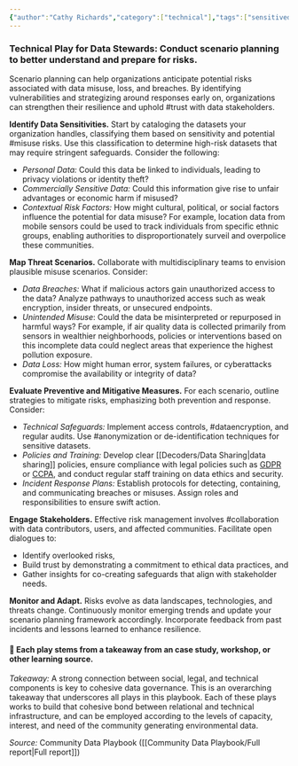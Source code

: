 ```yaml
---
{"author":"Cathy Richards","category":["technical"],"tags":["sensitivedata","risk","trust","Misuse","anonymization","dataencryption","collaboration"],"dg-publish":true,"permalink":"/plays/play-03-conduct-scenario-planning-to-better-understand-and-prepare-for-risks/","dgPassFrontmatter":true}
---
```


### **Technical Play for Data Stewards: Conduct scenario planning to better understand and prepare for risks.**
Scenario planning can help organizations anticipate potential risks associated with data misuse, loss, and breaches. By identifying vulnerabilities and strategizing around responses early on, organizations can strengthen their resilience and uphold #trust with data stakeholders. 

**Identify Data Sensitivities.** Start by cataloging the datasets your organization handles, classifying them based on sensitivity and potential #misuse risks. Use this classification to determine high-risk datasets that may require stringent safeguards. Consider the following:

- *Personal Data:* Could this data be linked to individuals, leading to privacy violations or identity theft?
- *Commercially Sensitive Data:* Could this information give rise to unfair advantages or economic harm if misused?
- *Contextual Risk Factors:* How might cultural, political, or social factors influence the potential for data misuse? For example, location data from mobile sensors could be used to track individuals from specific ethnic groups, enabling authorities to disproportionately surveil and overpolice these communities. 

**Map Threat Scenarios.** Collaborate with multidisciplinary teams to envision plausible misuse scenarios. Consider:
- *Data Breaches:* What if malicious actors gain unauthorized access to the data? Analyze pathways to unauthorized access such as weak encryption, insider threats, or unsecured endpoints.
- *Unintended Misuse*: Could the data be misinterpreted or repurposed in harmful ways? For example, if air quality data is collected primarily from sensors in wealthier neighborhoods, policies or interventions based on this incomplete data could neglect areas that experience the highest pollution exposure. 
- *Data Loss:* How might human error, system failures, or cyberattacks compromise the availability or integrity of data?

**Evaluate Preventive and Mitigative Measures.** For each scenario, outline strategies to mitigate risks, emphasizing both prevention and response. Consider:
- *Technical Safeguards:* Implement access controls, #dataencryption, and regular audits. Use #anonymization or de-identification techniques for sensitive datasets.
- *Policies and Training:* Develop clear [[Decoders/Data Sharing\|data sharing]] policies, ensure compliance with legal policies such as [GDPR](https://gdpr-info.eu/) or [CCPA](https://oag.ca.gov/privacy/ccpa), and conduct regular staff training on data ethics and security.
- *Incident Response Plans:* Establish protocols for detecting, containing, and communicating breaches or misuses. Assign roles and responsibilities to ensure swift action.

**Engage Stakeholders.** Effective risk management involves #collaboration with data contributors, users, and affected communities. Facilitate open dialogues to:
- Identify overlooked risks,
- Build trust by demonstrating a commitment to ethical data practices, and
- Gather insights for co-creating safeguards that align with stakeholder needs.

**Monitor and Adapt.** Risks evolve as data landscapes, technologies, and threats change. Continuously monitor emerging trends and update your scenario planning framework accordingly. Incorporate feedback from past incidents and lessons learned to enhance resilience.




#### 🌱 Each play stems from a takeaway from an case study, workshop, or other learning source. 

*Takeaway:* A strong connection between social, legal, and technical components is key to cohesive data governance. 
This is an overarching takeaway that underscores all plays in this playbook. Each of these plays works to build that cohesive bond between relational and technical infrastructure, and can be employed according to the levels of capacity, interest, and need of the community generating environmental data. 

*Source:* Community Data Playbook ([[Community Data Playbook/Full report\|Full report]])